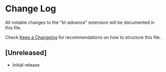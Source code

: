 # Change Log
All notable changes to the "kt-advance" extension will be documented in this file.

Check [Keep a Changelog](http://keepachangelog.com/) for recommendations on how to structure this file.

## [Unreleased]
- Initial release